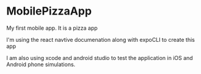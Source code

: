 # MobilePizzaApp
My first mobile app. It is a pizza app

I'm using the react navtive documenation along with expoCLI to create this app

I am also using xcode and android studio to test the application in iOS and Android phone simulations.
